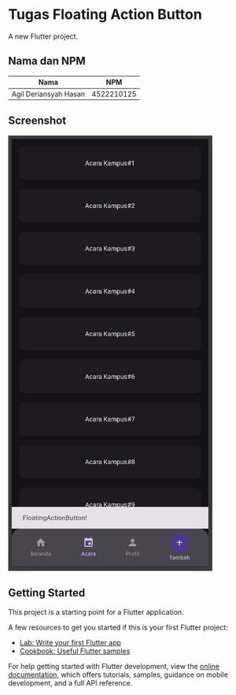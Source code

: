# Tugas Floating Action Button

A new Flutter project.

## Nama dan NPM

| Nama                  | NPM        |
|-----------------------|------------|
| Agil Deriansyah Hasan | 4522210125 |

## Screenshot

![FAB](screenshot/fab.png)

## Getting Started

This project is a starting point for a Flutter application.

A few resources to get you started if this is your first Flutter project:

- [Lab: Write your first Flutter app](https://docs.flutter.dev/get-started/codelab)
- [Cookbook: Useful Flutter samples](https://docs.flutter.dev/cookbook)

For help getting started with Flutter development, view the
[online documentation](https://docs.flutter.dev/), which offers tutorials,
samples, guidance on mobile development, and a full API reference.
